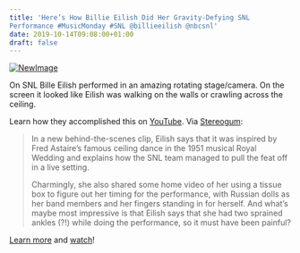 ```yaml
---
title: 'Here’s How Billie Eilish Did Her Gravity-Defying SNL
Performance #MusicMonday #SNL @billieeilish @nbcsnl'
date: 2019-10-14T09:08:00+01:00
draft: false
---
```


[![NewImage](https://cdn-blog.adafruit.com/uploads/2019/10/NewImage-15.png "NewImage.png")](https://www.stereogum.com/2059940/billie-eilish-saturday-night-live-explanation-performance/video/)

On SNL Bille Eilish performed in an amazing rotating stage/camera. On the screen it looked like Eilish was walking on the walls or crawling across the ceiling.

Learn how they accomplished this on [YouTube](https://youtu.be/an76NRrV-zQ). Via [Stereogum](https://www.stereogum.com/2059940/billie-eilish-saturday-night-live-explanation-performance/video/):

> In a new behind-the-scenes clip, Eilish says that it was inspired by Fred Astaire’s famous ceiling dance in the 1951 musical Royal Wedding and explains how the SNL team managed to pull the feat off in a live setting.
> 
> Charmingly, she also shared some home video of her using a tissue box to figure out her timing for the performance, with Russian dolls as her band members and her fingers standing in for herself. And what’s maybe most impressive is that Eilish says that she had two sprained ankles (?!) while doing the performance, so it must have been painful?

[Learn more](https://www.stereogum.com/2059940/billie-eilish-saturday-night-live-explanation-performance/video/) and [watch](https://youtu.be/an76NRrV-zQ)!
